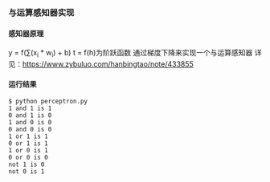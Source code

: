 ### 与运算感知器实现

#### 感知器原理
y = f(∑(x<sub>i</sub> * w<sub>i</sub>) + b)
t = f(h)为阶跃函数
通过梯度下降来实现一个与运算感知器
详见：https://www.zybuluo.com/hanbingtao/note/433855

#### 运行结果
```
$ python perceptron.py
1 and 1 is 1
0 and 1 is 0
1 and 0 is 0
0 and 0 is 0
1 or 1 is 1
0 or 1 is 1
1 or 0 is 1
0 or 0 is 0
not 1 is 0
not 0 is 1
```
